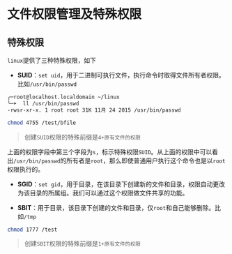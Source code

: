 # 文件权限管理及特殊权限

## 特殊权限

`linux`提供了三种特殊权限，如下

- **SUID**：`set uid`，用于二进制可执行文件，执行命令时取得文件所有者权限。比如`/usr/bin/passwd`

```bash
╭─root@localhost.localdomain ~/linux
╰─➤  ll /usr/bin/passwd
-rwsr-xr-x. 1 root root 31K 11月 24 2015 /usr/bin/passwd
```

```bash
chmod 4755 /test/bfile
```

> 创建`SUID`权限的特殊前缀是`4+原有文件的权限`

上面的权限字段中第三个字段为`s`，标示特殊权限`SUID`。从上面的权限中可以看出`/usr/bin/passwd`的所有者是`root`，那么即使普通用户执行这个命令也是以`root`权限执行的。

- **SGID**：`set gid`，用于目录，在该目录下创建新的文件和目录，权限自动更改为该目录的所属组。我们可以通过这个权限做文件共享的功能。

- **SBIT**：用于目录，该目录下创建的文件和目录，仅`root`和自己能够删除。比如`/tmp`

```bash
chmod 1777 /test
```

> 创建`SBIT`权限的特殊前缀是`1+原有文件的权限`